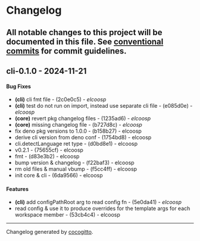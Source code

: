 # Changelog

## All notable changes to this project will be documented in this file. See [conventional commits](https://www.conventionalcommits.org/) for commit guidelines.

## cli-0.1.0 - 2024-11-21

#### Bug Fixes

- **(cli)** cli fmt file - (2c0e0c5) - _elcoosp_
- **(cli)** test do not run on import, instead use separate cli file -
  (e085d0e) - _elcoosp_
- **(core)** revert pkg changelog files - (1235ad6) - _elcoosp_
- **(core)** missing changelog file - (b727d8c) - _elcoosp_
- fix deno pkg versions to 1.0.0 - (b158b27) - elcoosp
- derive cli version from deno conf - (1754bd8) - elcoosp
- cli.detectLanguage ret type - (d0bd8e1) - elcoosp
- v0.2.1 - (75655cf) - elcoosp
- fmt - (d83e3b2) - elcoosp
- bump version & changelog - (f22baf3) - elcoosp
- rm old files & manual vbump - (f5cc4ff) - elcoosp
- init core & cli - (6da9566) - elcoosp

#### Features

- **(cli)** add configPathRoot arg to read config fn - (5e0da41) - _elcoosp_
- read config & use it to produce overrides for the template args for each
  workspace member - (53cb4c4) - elcoosp

---

Changelog generated by [cocogitto](https://github.com/cocogitto/cocogitto).
